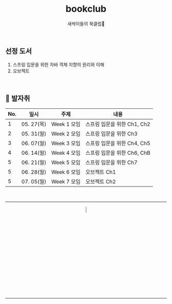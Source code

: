 <div align=center>
<h1> bookclub </h1>

새싹이들의 북클럽🌱

</div>

<br />

## 선정 도서 
1. 스프링 입문을 위한 자바 객체 지향의 원리와 이해
2. 오브젝트
<br />

## 🐾 발자취


| No. | 일시 | 주제 | 내용 | 
|---|-----|-----|-----|
| 1 | 05. 27(목) | Week 1  모임 | 스프링 입문을 위한 Ch1, Ch2 |
| 2 | 05. 31(월) | Week 2  모임 | 스프링 입문을 위한 Ch3 |
| 3 | 06. 07(월) | Week 3  모임 | 스프링 입문을 위한 Ch4, Ch5 |
| 4 | 06. 14(월) | Week 4  모임 | 스프링 입문을 위한 Ch6, ChB |
| 5 | 06. 21(월) | Week 5  모임 | 스프링 입문을 위한 Ch7 |
| 5 | 06. 28(월) | Week 6  모임 | 오브젝트 Ch1 |
| 5 | 07. 05(월) | Week 7  모임 | 오브젝트 Ch2 |

<br />
<hr />
<p align="center">
    <img width="7%" alt="_2021-05-12__1 58 58" src="https://user-images.githubusercontent.com/25525648/117926239-69859c00-b333-11eb-88d1-3c59bd5cf166.png">
</p>
<hr />
